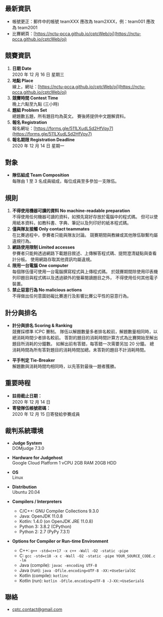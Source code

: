 ## 最新資訊
+ 帳號更正：郵件中的帳號 teamXXX 應改為 team2XXX，例：team001 應改為 team2001
+ 比賽網頁：[https://nctu-pcca.github.io/cptcWeb/oj](https://nctu-pcca.github.io/cptcWeb/oj)

## 競賽資訊
1. **日期 Date** <br>
   2020 年 12 月 16 日 星期三
2. **地點 Place** <br>
   線上，網址：[https://nctu-pcca.github.io/cptcWeb/oj](https://nctu-pcca.github.io/cptcWeb/oj)
3. **競賽時間 Contest Time** <br>
   晚上六點至九點 (三小時)
4. **題組 Problem Set** <br>
   總題數五題，所有題目均為英文。
   賽後將提供中文題解資料。<br>
5. **報名 Registration** <br>
    報名網址：[https://forms.gle/511LXudLSd2HfVpy7](https://forms.gle/511LXudLSd2HfVpy7)
6. **報名期限 Registration Deadline**<br>
   2020 年 12 月 14 日 星期一

## 對象
+ **隊伍組成 Team Composition** <br>
  每隊由 1 至 3 名成員組成，每位成員至多參加一支隊伍。

## 規則
1. **不得使用機器可讀的資料 No machine-readable preparation**<br>
不得使用任何機器可讀的資料，如預先寫好存放於電腦中的程式碼。
但可以使用紙本資料，如教科書、字典、筆記以及列印好的紙本程式碼。
2. **僅與隊友接觸 Only contact teammates**<br>
在比賽過程中，參賽者只能與隊友討論。
競賽期間與教練或其他隊伍聯繫均屬違規行為。
3. **網路使用限制 Limited accesses**<br>
參賽者只能夠透過網路下載題目敘述、上傳解答程式碼、提問澄清疑點與查看計分板。
使用網路存取其他資訊均屬違規。
4. **限用一台電腦 One computer**<br>
每個隊伍僅可使用一台電腦撰寫程式與上傳程式碼。
於競賽期間除使用印表機列印題目與程式碼以及透過額外的螢幕閱讀題目之外，
不得使用任何其他電子裝置。
5. **禁止惡意行為 No malicious actions**<br>
不得做出任何意圖妨礙比賽進行及影響比賽公平性的惡意行為。

## 計分與排名
+ **計分與排名 Scoring & Ranking** <br>
競賽採標準 ICPC 賽制。
隊伍以解題數量多者排名較前，解題數量相同時，以總消耗時間少者排名較前。
答對的題目的消耗時間計算方式為比賽開始至解出題目所消耗的分鐘數。
如解出前有答錯，每答錯一次需要另加 20 分鐘。
總消耗時間為所有答對題目的消耗時間加總。未答對的題目不計消耗時間。

+ **平手判定 Tie-Breaker**<br>
解題數與消耗時間均相同時，以先答對最後一題者獲勝。

## 重要時程
+ **註冊截止日期：**<br>
2020 年 12 月 14 日<br>
+ **寄發隊伍帳號密碼：**<br>
2020 年 12 月 15 日寄發給參賽成員<br>

## 裁判系統環境

+ **Judge System**<br>
DOMjudge 7.3.0

+ **Hardware for Judgehost**<br>
Google Cloud Platform
1 vCPU
2GB RAM
20GB HDD

+ **OS**<br>
Linux 

+ **Distribution**<br>
Ubuntu 20.04

+ **Compilers / Interpreters**
    + C/C++: GNU Compiler Collections 9.3.0
    + Java: OpenJDK 11.0.8
    + Kotlin: 1.4.0 (on OpenJDK JRE 11.0.8)
    + Python 3: 3.8.2 (CPython)
    + Python 2: 2.7 (PyPy 7.3.1)

+ **Options for Compiler or Run-time Environment**
    + C++: `g++ -std=c++17 -x c++ -Wall -O2 -static -pipe`
    + C: `gcc -std=c18 -x c -Wall -O2 -static -pipe YOUR_SOURCE_CODE.c -lm`
    + Java (compile): `javac -encoding UTF-8` 
    + Java (run): `java -Dfile.encoding=UTF-8 -XX:+UseSerialGC`
    + Kotlin (compile): `kotlinc`
    + Kotlin (run): `kotlin -Dfile.encoding=UTF-8 -J-XX:+UseSerialG`

## 聯絡
- [cptc.contact@gmail.com](cptc.contact@gmail.com)
